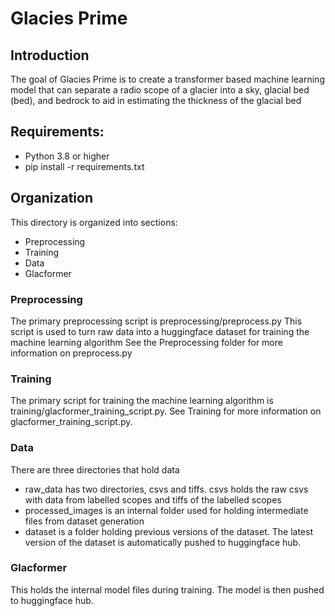 # Glacies Prime

## Introduction
The goal of Glacies Prime is to create a transformer based machine learning model that can separate a radio scope of a glacier into a sky, glacial bed (bed), and bedrock to aid in estimating the thickness of the glacial bed

## Requirements:
 - Python 3.8 or higher
 - pip install -r requirements.txt

## Organization
This directory is organized into  sections:
 - Preprocessing
 - Training
 - Data
 - Glacformer

### Preprocessing
The primary preprocessing script is preprocessing/preprocess.py
This script is used to turn raw data into a huggingface dataset for training the machine learning algorithm
See the Preprocessing folder for more information on preprocess.py

### Training
The primary script for training the machine learning algorithm is training/glacformer_training_script.py. See Training for more information on glacformer_training_script.py.

### Data
There are three directories that hold data
 - raw_data has two directories, csvs and tiffs. csvs holds the raw csvs with data from labelled scopes and tiffs of the labelled scopes
 - processed_images is an internal folder used for holding intermediate files from dataset generation
 - dataset is a folder holding previous versions of the dataset. The latest version of the dataset is automatically pushed to huggingface hub.

### Glacformer
This holds the internal model files during training. The model is then pushed to huggingface hub.